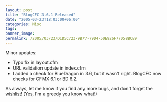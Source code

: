 ```yaml
---
layout: post
title: "BlogCFC 3.6.1 Released"
date: "2005-03-23T18:03:00+06:00"
categories: Misc 
tags: 
banner_image: 
permalink: /2005/03/23/D1D5C723-9B77-79D4-50E926F77058BCB9
---
```


Minor updates:

<ul>
<li>Typo fix in layout.cfm</li>
<li>URL validation update in index.cfm</li>
<li>I added a check for BlueDragon in 3.6, but it wasn't right. BlogCFC now checks for CFMX 6.1 or BD 6.2.</li>
</ul>

As always, let me know if you find any more bugs, and don't forget the <a href="http://www.amazon.com/o/registry/2TCL1D08EZEYE">wishlist</a>! (Yes, I'm a greedy you know what!)